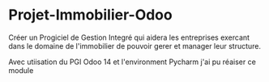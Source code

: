 # Projet-Immobilier-Odoo
Créer un Progiciel de Gestion Integré qui aidera les entreprises exercant dans le domaine de l'immobilier de pouvoir gerer et manager leur structure.

Avec utiisation du PGI Odoo 14 et l'environment Pycharm j'ai pu réaiser ce module  
